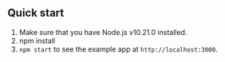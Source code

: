 ## Quick start

1.  Make sure that you have Node.js v10.21.0 installed.
2.  npm install
3.   `npm start` to see the example app at `http://localhost:3000`.
